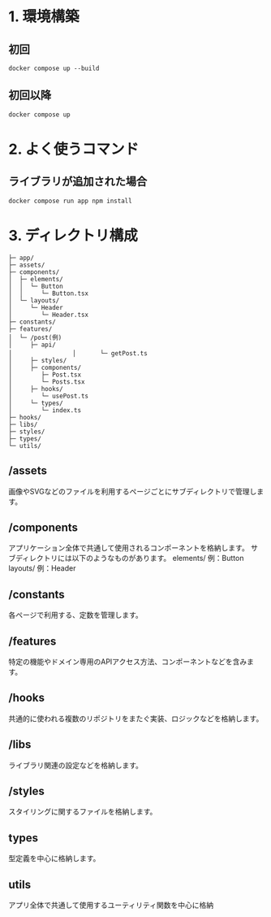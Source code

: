 # 1. 環境構築
## 初回
```
docker compose up --build
```
## 初回以降
```
docker compose up
```
# 2. よく使うコマンド
## ライブラリが追加された場合
```
docker compose run app npm install
```
# 3. ディレクトリ構成
```
├─ app/
├─ assets/
├─ components/
│  ├─ elements/
│  │  └─ Button
│  │     └─ Button.tsx
│  └─ layouts/
│     └─ Header
│        └─ Header.tsx
├─ constants/
├─ features/
│  └─ /post(例)
│     ├─ api/
│　　　　　　　　　　│　　　　└─ getPost.ts
│     ├─ styles/
│     ├─ components/
│        ├─ Post.tsx
│        └─ Posts.tsx
│     ├─ hooks/
│        └─ usePost.ts
│     └─ types/
│        └─ index.ts
├─ hooks/
├─ libs/
├─ styles/
├─ types/
└─ utils/
```
## /assets
画像やSVGなどのファイルを利用するページごとにサブディレクトリで管理します。
## /components
アプリケーション全体で共通して使用されるコンポーネントを格納します。
サブディレクトリには以下のようなものがあります。
elements/ 例：Button
layouts/ 例：Header
## /constants
各ページで利用する、定数を管理します。
## /features
特定の機能やドメイン専用のAPIアクセス方法、コンポーネントなどを含みます。
## /hooks
共通的に使われる複数のリポジトリをまたぐ実装、ロジックなどを格納します。
## /libs
ライブラリ関連の設定などを格納します。
## /styles
スタイリングに関するファイルを格納します。
## types
型定義を中心に格納します。
## utils
アプリ全体で共通して使用するユーティリティ関数を中心に格納